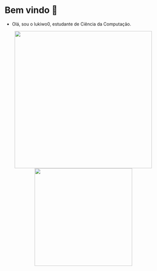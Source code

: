 # Bem vindo 👋

- Olá, sou o lukiwo0, estudante de Ciência da Computação.

<div align="center">
    <img src="https://github-readme-stats.vercel.app/api?username=Lukiwo0&show_icons=true&theme=black" width="440"/>
    <img src="https://github-readme-stats.vercel.app/api/top-langs/?username=Lukiwo0&layout=compact&theme=graywhite&hide_border=true" width="313" />
</div>
